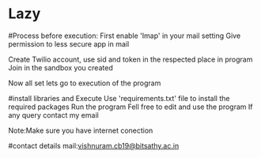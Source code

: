 # Lazy

#Process before execution:
First enable 'Imap' in your mail setting
Give permission to less secure app in mail

Create Twilio account, use sid and token in the respected place in program
Join in the sandbox you created

Now all set lets go to execution of the program

#install libraries and Execute
Use 'requirements.txt' file to install the required packages
Run the program 
Fell free to edit and use the program
If any query contact my email

Note:Make sure you have internet conection

#contact details
mail:vishnuram.cb19@bitsathy.ac.in


